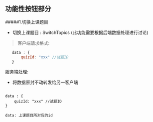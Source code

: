 ## 功能性按钮部分

#####1.切换上课题目

* 切换上课题目 : SwitchTopics (此功能需要根据后端数据处理进行讨论)

>客户端请求格式:
 ```javascript
    data : {
        quizId: "xxx" //试题ID
    }
 ```
  服务端处理:
  * 将数据原封不动转发给另一客户端

>```javascript
    data : {
        quizId: "xxx" //试题ID
    }
 ```
 data: 上课题目所对应的id
